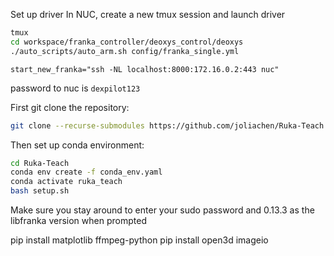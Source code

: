 Set up driver
In NUC,
create a new tmux session and launch driver
```bash
tmux
cd workspace/franka_controller/deoxys_control/deoxys
./auto_scripts/auto_arm.sh config/franka_single.yml
```



```bashrc
start_new_franka="ssh -NL localhost:8000:172.16.0.2:443 nuc"
```
password to nuc is `dexpilot123`

First git clone the repository:
```bash
git clone --recurse-submodules https://github.com/joliachen/Ruka-Teach.git
```

Then set up conda environment:
```bash
cd Ruka-Teach
conda env create -f conda_env.yaml
conda activate ruka_teach
bash setup.sh
```
Make sure you stay around to enter your sudo password and 0.13.3 as the libfranka version when prompted




pip install matplotlib ffmpeg-python
pip install open3d imageio
